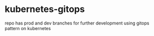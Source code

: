 # kubernetes-gitops

repo has prod and dev branches for further development
using gitops pattern on kubernetes
